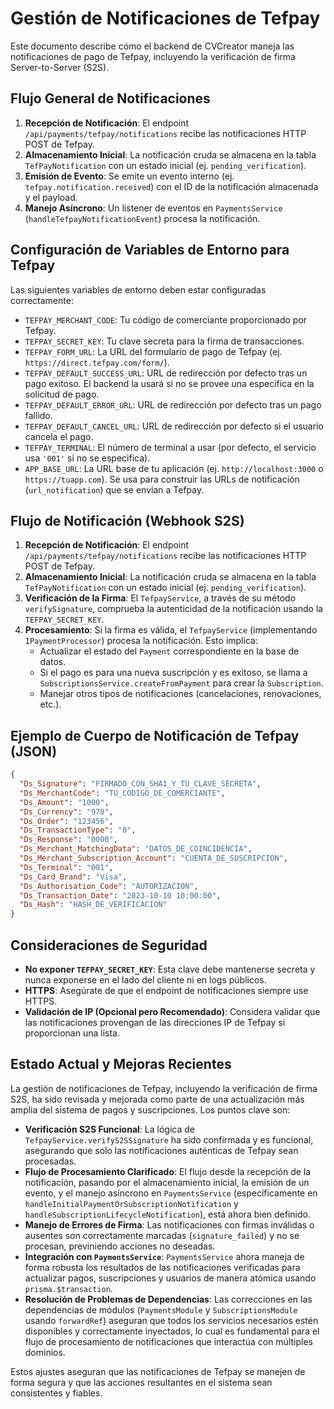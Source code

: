 # Gestión de Notificaciones de Tefpay

Este documento describe cómo el backend de CVCreator maneja las notificaciones de pago de Tefpay, incluyendo la verificación de firma Server-to-Server (S2S).

## Flujo General de Notificaciones

1.  **Recepción de Notificación**: El endpoint `/api/payments/tefpay/notifications` recibe las notificaciones HTTP POST de Tefpay.
2.  **Almacenamiento Inicial**: La notificación cruda se almacena en la tabla `TefPayNotification` con un estado inicial (ej. `pending_verification`).
3.  **Emisión de Evento**: Se emite un evento interno (ej. `tefpay.notification.received`) con el ID de la notificación almacenada y el payload.
4.  **Manejo Asíncrono**: Un listener de eventos en `PaymentsService` (`handleTefpayNotificationEvent`) procesa la notificación.

## Configuración de Variables de Entorno para Tefpay

Las siguientes variables de entorno deben estar configuradas correctamente:

- `TEFPAY_MERCHANT_CODE`: Tu código de comerciante proporcionado por Tefpay.
- `TEFPAY_SECRET_KEY`: Tu clave secreta para la firma de transacciones.
- `TEFPAY_FORM_URL`: La URL del formulario de pago de Tefpay (ej. `https://direct.tefpay.com/form/`).
- `TEFPAY_DEFAULT_SUCCESS_URL`: URL de redirección por defecto tras un pago exitoso. El backend la usará si no se provee una específica en la solicitud de pago.
- `TEFPAY_DEFAULT_ERROR_URL`: URL de redirección por defecto tras un pago fallido.
- `TEFPAY_DEFAULT_CANCEL_URL`: URL de redirección por defecto si el usuario cancela el pago.
- `TEFPAY_TERMINAL`: El número de terminal a usar (por defecto, el servicio usa `'001'` si no se especifica).
- `APP_BASE_URL`: La URL base de tu aplicación (ej. `http://localhost:3000` o `https://tuapp.com`). Se usa para construir las URLs de notificación (`url_notification`) que se envían a Tefpay.

## Flujo de Notificación (Webhook S2S)

1.  **Recepción de Notificación**: El endpoint `/api/payments/tefpay/notifications` recibe las notificaciones HTTP POST de Tefpay.
2.  **Almacenamiento Inicial**: La notificación cruda se almacena en la tabla `TefPayNotification` con un estado inicial (ej. `pending_verification`).
3.  **Verificación de la Firma**: El `TefpayService`, a través de su método `verifySignature`, comprueba la autenticidad de la notificación usando la `TEFPAY_SECRET_KEY`.
4.  **Procesamiento**: Si la firma es válida, el `TefpayService` (implementando `IPaymentProcessor`) procesa la notificación. Esto implica:
    - Actualizar el estado del `Payment` correspondiente en la base de datos.
    - Si el pago es para una nueva suscripción y es exitoso, se llama a `SubscriptionsService.createFromPayment` para crear la `Subscription`.
    - Manejar otros tipos de notificaciones (cancelaciones, renovaciones, etc.).

## Ejemplo de Cuerpo de Notificación de Tefpay (JSON)

```json
{
  "Ds_Signature": "FIRMADO_CON_SHA1_Y_TU_CLAVE_SECRETA",
  "Ds_MerchantCode": "TU_CODIGO_DE_COMERCIANTE",
  "Ds_Amount": "1000",
  "Ds_Currency": "978",
  "Ds_Order": "123456",
  "Ds_TransactionType": "0",
  "Ds_Response": "0000",
  "Ds_Merchant_MatchingData": "DATOS_DE_COINCIDENCIA",
  "Ds_Merchant_Subscription_Account": "CUENTA_DE_SUSCRIPCION",
  "Ds_Terminal": "001",
  "Ds_Card_Brand": "Visa",
  "Ds_Authorisation_Code": "AUTORIZACION",
  "Ds_Transaction_Date": "2023-10-10 10:00:00",
  "Ds_Hash": "HASH_DE_VERIFICACION"
}
```

## Consideraciones de Seguridad

- **No exponer `TEFPAY_SECRET_KEY`**: Esta clave debe mantenerse secreta y nunca exponerse en el lado del cliente ni en logs públicos.
- **HTTPS**: Asegúrate de que el endpoint de notificaciones siempre use HTTPS.
- **Validación de IP (Opcional pero Recomendado)**: Considera validar que las notificaciones provengan de las direcciones IP de Tefpay si proporcionan una lista.

## Estado Actual y Mejoras Recientes

La gestión de notificaciones de Tefpay, incluyendo la verificación de firma S2S, ha sido revisada y mejorada como parte de una actualización más amplia del sistema de pagos y suscripciones. Los puntos clave son:

- **Verificación S2S Funcional**: La lógica de `TefpayService.verifyS2SSignature` ha sido confirmada y es funcional, asegurando que solo las notificaciones auténticas de Tefpay sean procesadas.
- **Flujo de Procesamiento Clarificado**: El flujo desde la recepción de la notificación, pasando por el almacenamiento inicial, la emisión de un evento, y el manejo asíncrono en `PaymentsService` (específicamente en `handleInitialPaymentOrSubscriptionNotification` y `handleSubscriptionLifecycleNotification`), está ahora bien definido.
- **Manejo de Errores de Firma**: Las notificaciones con firmas inválidas o ausentes son correctamente marcadas (`signature_failed`) y no se procesan, previniendo acciones no deseadas.
- **Integración con `PaymentsService`**: `PaymentsService` ahora maneja de forma robusta los resultados de las notificaciones verificadas para actualizar pagos, suscripciones y usuarios de manera atómica usando `prisma.$transaction`.
- **Resolución de Problemas de Dependencias**: Las correcciones en las dependencias de módulos (`PaymentsModule` y `SubscriptionsModule` usando `forwardRef`) aseguran que todos los servicios necesarios estén disponibles y correctamente inyectados, lo cual es fundamental para el flujo de procesamiento de notificaciones que interactúa con múltiples dominios.

Estos ajustes aseguran que las notificaciones de Tefpay se manejen de forma segura y que las acciones resultantes en el sistema sean consistentes y fiables.
